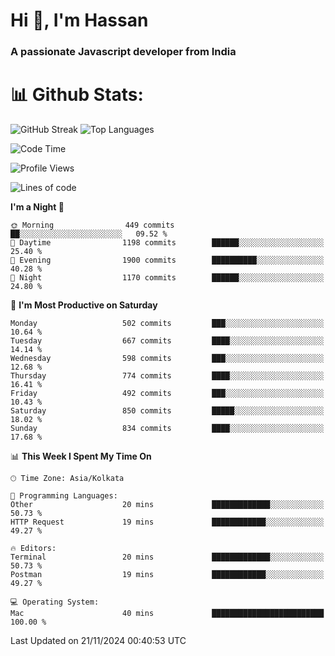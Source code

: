 # Hi 👋, I'm Hassan
### A passionate Javascript developer from India


# 📊 Github Stats:
![GitHub Streak](https://github-readme-streak-stats.herokuapp.com/?user=codeblooded47&theme=dracula&hide_border=false)
![Top Languages](https://github-readme-stats.vercel.app/api/top-langs/?username=codeblooded47&layout=compact&theme=dracula)



<!--START_SECTION:waka-->
![Code Time](http://img.shields.io/badge/Code%20Time-869%20hrs%2039%20mins-blue)

![Profile Views](http://img.shields.io/badge/Profile%20Views-0-blue)

![Lines of code](https://img.shields.io/badge/From%20Hello%20World%20I%27ve%20Written-23.7%20million%20lines%20of%20code-blue)

**I'm a Night 🦉** 

```text
🌞 Morning                449 commits         ██░░░░░░░░░░░░░░░░░░░░░░░   09.52 % 
🌆 Daytime                1198 commits        ██████░░░░░░░░░░░░░░░░░░░   25.40 % 
🌃 Evening                1900 commits        ██████████░░░░░░░░░░░░░░░   40.28 % 
🌙 Night                  1170 commits        ██████░░░░░░░░░░░░░░░░░░░   24.80 % 
```
📅 **I'm Most Productive on Saturday** 

```text
Monday                   502 commits         ███░░░░░░░░░░░░░░░░░░░░░░   10.64 % 
Tuesday                  667 commits         ████░░░░░░░░░░░░░░░░░░░░░   14.14 % 
Wednesday                598 commits         ███░░░░░░░░░░░░░░░░░░░░░░   12.68 % 
Thursday                 774 commits         ████░░░░░░░░░░░░░░░░░░░░░   16.41 % 
Friday                   492 commits         ███░░░░░░░░░░░░░░░░░░░░░░   10.43 % 
Saturday                 850 commits         █████░░░░░░░░░░░░░░░░░░░░   18.02 % 
Sunday                   834 commits         ████░░░░░░░░░░░░░░░░░░░░░   17.68 % 
```


📊 **This Week I Spent My Time On** 

```text
🕑︎ Time Zone: Asia/Kolkata

💬 Programming Languages: 
Other                    20 mins             █████████████░░░░░░░░░░░░   50.73 % 
HTTP Request             19 mins             ████████████░░░░░░░░░░░░░   49.27 % 

🔥 Editors: 
Terminal                 20 mins             █████████████░░░░░░░░░░░░   50.73 % 
Postman                  19 mins             ████████████░░░░░░░░░░░░░   49.27 % 

💻 Operating System: 
Mac                      40 mins             █████████████████████████   100.00 % 
```


 Last Updated on 21/11/2024 00:40:53 UTC
<!--END_SECTION:waka-->

